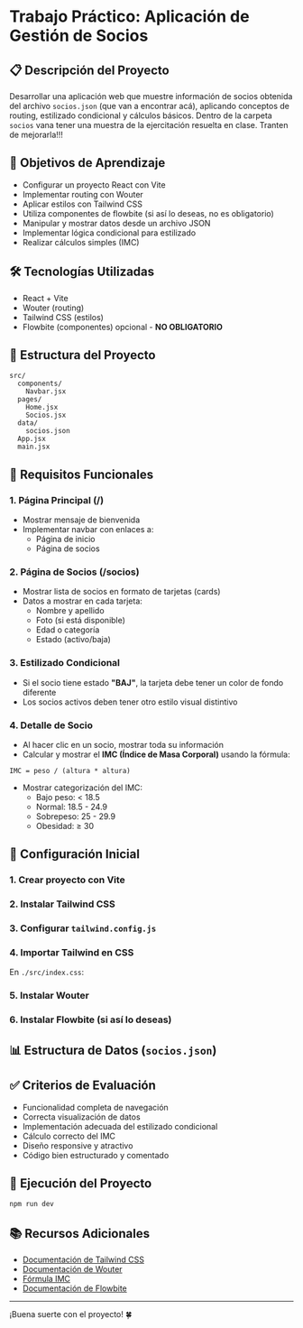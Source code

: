 # Trabajo Práctico: Aplicación de Gestión de Socios

## 📋 Descripción del Proyecto

Desarrollar una aplicación web que muestre información de socios obtenida del archivo `socios.json` (que van a encontrar acá), aplicando conceptos de routing, estilizado condicional y cálculos básicos.
Dentro de la carpeta `socios` vana tener una muestra de la ejercitación resuelta en clase. Tranten de mejorarla!!!

## 🎯 Objetivos de Aprendizaje

- Configurar un proyecto React con Vite
- Implementar routing con Wouter
- Aplicar estilos con Tailwind CSS
- Utiliza componentes de flowbite (si así lo deseas, no es obligatorio)
- Manipular y mostrar datos desde un archivo JSON
- Implementar lógica condicional para estilizado
- Realizar cálculos simples (IMC)

## 🛠️ Tecnologías Utilizadas

- React + Vite
- Wouter (routing)
- Tailwind CSS (estilos)
- Flowbite (componentes) opcional - **NO OBLIGATORIO**

## 📁 Estructura del Proyecto

```
src/
  components/
    Navbar.jsx
  pages/
    Home.jsx
    Socios.jsx
  data/
    socios.json
  App.jsx
  main.jsx
```

## 📝 Requisitos Funcionales

### 1. Página Principal (/)

- Mostrar mensaje de bienvenida
- Implementar navbar con enlaces a:
  - Página de inicio
  - Página de socios

### 2. Página de Socios (/socios)

- Mostrar lista de socios en formato de tarjetas (cards)
- Datos a mostrar en cada tarjeta:
  - Nombre y apellido
  - Foto (si está disponible)
  - Edad o categoría
  - Estado (activo/baja)

### 3. Estilizado Condicional

- Si el socio tiene estado **"BAJ"**, la tarjeta debe tener un color de fondo diferente
- Los socios activos deben tener otro estilo visual distintivo

### 4. Detalle de Socio

- Al hacer clic en un socio, mostrar toda su información
- Calcular y mostrar el **IMC (Índice de Masa Corporal)** usando la fórmula:

```
IMC = peso / (altura * altura)
```

- Mostrar categorización del IMC:
  - Bajo peso: < 18.5
  - Normal: 18.5 - 24.9
  - Sobrepeso: 25 - 29.9
  - Obesidad: ≥ 30

## 🔧 Configuración Inicial

### 1. Crear proyecto con Vite

### 2. Instalar Tailwind CSS

### 3. Configurar `tailwind.config.js`

### 4. Importar Tailwind en CSS

En `./src/index.css`:

### 5. Instalar Wouter

### 6. Instalar Flowbite (si así lo deseas)

## 📊 Estructura de Datos (`socios.json`)

## ✅ Criterios de Evaluación

- Funcionalidad completa de navegación
- Correcta visualización de datos
- Implementación adecuada del estilizado condicional
- Cálculo correcto del IMC
- Diseño responsive y atractivo
- Código bien estructurado y comentado

## 🚀 Ejecución del Proyecto

```bash
npm run dev
```

## 📚 Recursos Adicionales

- [Documentación de Tailwind CSS](https://tailwindcss.com/docs)
- [Documentación de Wouter](https://github.com/molefrog/wouter)
- [Fórmula IMC](https://es.wikipedia.org/wiki/%C3%8Dndice_de_masa_corporal)
- [Documentación de Flowbite](https://flowbite.com/docs/getting-started/)

---

¡Buena suerte con el proyecto! 🍀
